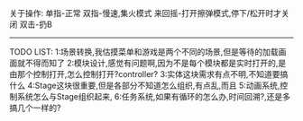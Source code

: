 关于操作:
单指-正常
双指-慢速,集火模式
来回摇-打开擦弹模式,停下/松开时才关闭
双击-扔B

----
TODO LIST:
1:场景转换,我估摸菜单和游戏是两个不同的场景,但是等待的加载画面就不得而知了
2:模块设计,感觉有问题啊,因为不是每个模块都是实时打开的,是由那个控制打开,怎么控制打开?controller?
3:实体这块需求有点不明,不知道要搞什么
4:Stage这块很重要,但是各部分不知道怎么组织,有点乱,而且
5:动画系统,控制系统怎么与Stage组织起来,
6:任务系统,如果有循环的怎么办,时间回溯?,还是多搞几个一样的?